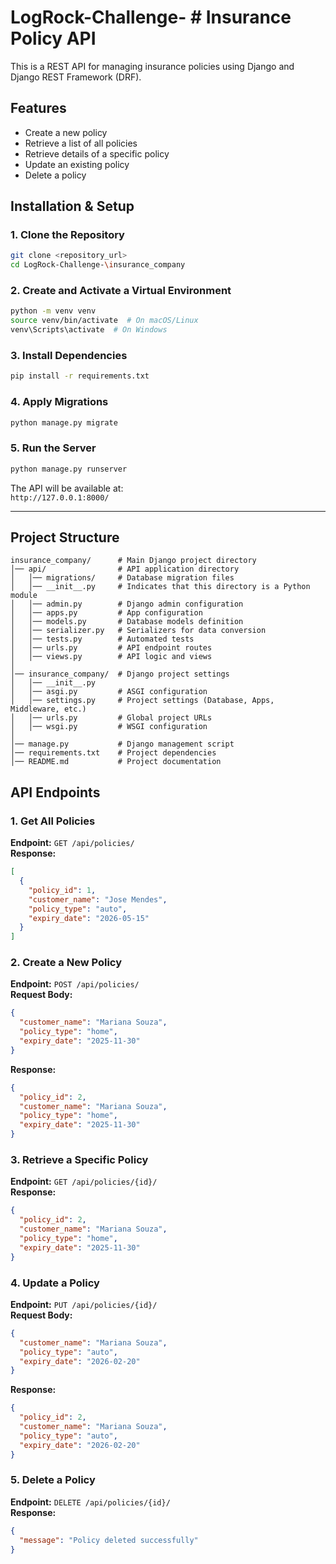 # LogRock-Challenge- # Insurance Policy API

This is a REST API for managing insurance policies using Django and Django REST Framework (DRF).

## Features

- Create a new policy
- Retrieve a list of all policies
- Retrieve details of a specific policy
- Update an existing policy
- Delete a policy

## Installation & Setup

### 1. Clone the Repository
```bash
git clone <repository_url>
cd LogRock-Challenge-\insurance_company
```

### 2. Create and Activate a Virtual Environment
```bash
python -m venv venv
source venv/bin/activate  # On macOS/Linux
venv\Scripts\activate  # On Windows
```

### 3. Install Dependencies
```bash
pip install -r requirements.txt
```

### 4. Apply Migrations
```bash
python manage.py migrate
```

### 5. Run the Server
```bash
python manage.py runserver
```

The API will be available at:  
`http://127.0.0.1:8000/`

---

## **Project Structure**

```plaintext
insurance_company/      # Main Django project directory
│── api/                # API application directory
│   │── migrations/     # Database migration files
│   │── __init__.py     # Indicates that this directory is a Python module
│   │── admin.py        # Django admin configuration
│   │── apps.py         # App configuration
│   │── models.py       # Database models definition
│   │── serializer.py   # Serializers for data conversion
│   │── tests.py        # Automated tests
│   │── urls.py         # API endpoint routes
│   │── views.py        # API logic and views
│
│── insurance_company/  # Django project settings
│   │── __init__.py     
│   │── asgi.py         # ASGI configuration
│   │── settings.py     # Project settings (Database, Apps, Middleware, etc.)
│   │── urls.py         # Global project URLs
│   │── wsgi.py         # WSGI configuration
│
│── manage.py           # Django management script
│── requirements.txt    # Project dependencies
│── README.md           # Project documentation
```


## **API Endpoints**

### 1. Get All Policies
**Endpoint:** `GET /api/policies/`  
**Response:**
```json
[
  {
    "policy_id": 1,
    "customer_name": "Jose Mendes",
    "policy_type": "auto",
    "expiry_date": "2026-05-15"
  }
]
```

### 2. Create a New Policy
**Endpoint:** `POST /api/policies/`  
**Request Body:**
```json
{
  "customer_name": "Mariana Souza",
  "policy_type": "home",
  "expiry_date": "2025-11-30"
}
```
**Response:**
```json
{
  "policy_id": 2,
  "customer_name": "Mariana Souza",
  "policy_type": "home",
  "expiry_date": "2025-11-30"
}
```

### 3. Retrieve a Specific Policy
**Endpoint:** `GET /api/policies/{id}/`  
**Response:**
```json
{
  "policy_id": 2,
  "customer_name": "Mariana Souza",
  "policy_type": "home",
  "expiry_date": "2025-11-30"
}
```

### 4. Update a Policy
**Endpoint:** `PUT /api/policies/{id}/`  
**Request Body:**
```json
{
  "customer_name": "Mariana Souza",
  "policy_type": "auto",
  "expiry_date": "2026-02-20"
}
```
**Response:**
```json
{
  "policy_id": 2,
  "customer_name": "Mariana Souza",
  "policy_type": "auto",
  "expiry_date": "2026-02-20"
}
```

### 5. Delete a Policy
**Endpoint:** `DELETE /api/policies/{id}/`  
**Response:**
```json
{
  "message": "Policy deleted successfully"
}
```

